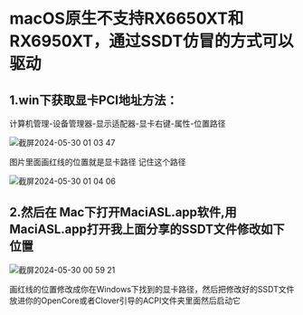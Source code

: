 # macOS原生不支持RX6650XT和RX6950XT，通过SSDT仿冒的方式可以驱动

## 1.win下获取显卡PCI地址方法：

计算机管理-设备管理器-显示适配器-显卡右键-属性-位置路径

![截屏2024-05-30 01 03 47](https://github.com/WT2072861996/RX6950XT-RX6650XT-Black-Apple-video-card-driver-tutorial-and-method/assets/113539098/d2fbf966-fbd1-42e3-b4a7-ea337365f44a)

图片里面画红线的位置就是显卡路径 记住这个路径

![截屏2024-05-30 01 04 06](https://github.com/WT2072861996/RX6950XT-RX6650XT-Black-Apple-video-card-driver-tutorial-and-method/assets/113539098/bc46a1b5-ff55-4ea3-aa12-b65974e7e42c)

## 2.然后在 Mac下打开MaciASL.app软件,用MaciASL.app打开我上面分享的SSDT文件修改如下位置

![截屏2024-05-30 00 59 21](https://github.com/WT2072861996/RX6950XT-RX6650XT-Black-Apple-video-card-driver-tutorial-and-method/assets/113539098/9b54dcf8-d520-453f-b044-79369b01cfad)

画红线的位置修改成你在Windows下找到的显卡路径，然后把修改好的SSDT文件放进你的OpenCore或者Clover引导的ACPI文件夹里面然后启动它
